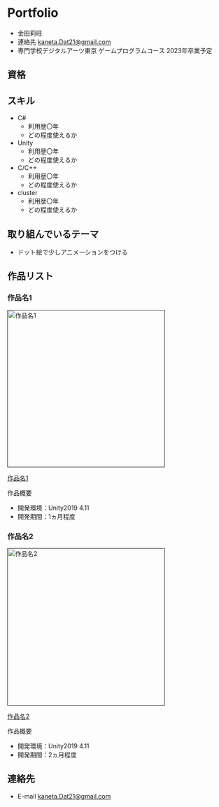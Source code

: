 # Portfolio

- 金田莉旺
- 連絡先 kaneta.Dat21@gmail.com
- 専門学校デジタルアーツ東京 ゲームプログラムコース 2023年卒業予定

## 資格


## スキル
- C#
  - 利用歴〇年
  - どの程度使えるか
- Unity
  - 利用歴〇年
  - どの程度使えるか
- C/C++
  - 利用歴〇年
  - どの程度使えるか
- cluster
  - 利用歴〇年
  - どの程度使えるか

## 取り組んでいるテーマ
- ドット絵で少しアニメーションをつける

## 作品リスト

### 作品名1
[<img src="images/game1.png" alt="作品名1" style="height: 360px">]()

[作品名1]()

作品概要

- 開発環境：Unity2019 4.11
- 開発期間：1ヵ月程度

### 作品名2
[<img src="images/game2.png" alt="作品名2" style="height: 360px">]()

[作品名2]()

作品概要

- 開発環境：Unity2019 4.11
- 開発期間：2ヵ月程度



## 連絡先
- E-mail kaneta.Dat21@gmail.com
